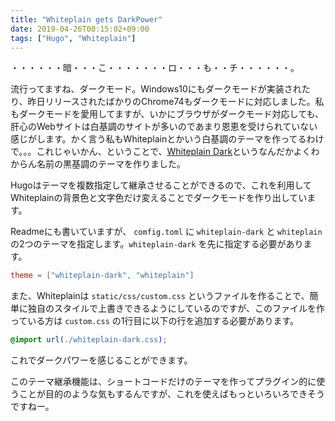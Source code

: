 ```yaml
---
title: "Whiteplain gets DarkPower"
date: 2019-04-26T00:15:02+09:00
tags: ["Hugo", "Whiteplain"]
---
```


・・・・・・暗・・・こ・・・・・・・ロ・・・も・・チ・・・・・・。

<!--more-->

流行ってますね、ダークモード。Windows10にもダークモードが実装されたり、昨日リリースされたばかりのChrome74もダークモードに対応しました。私もダークモードを愛用してますが、いかにブラウザがダークモード対応しても、肝心のWebサイトは白基調のサイトが多いのであまり恩恵を受けられていない感じがします。かく言う私もWhiteplainとかいう白基調のテーマを作ってるわけで。。。これじゃいかん、ということで、[Whiteplain Dark](https://github.com/taikii/whiteplain-dark)というなんだかよくわからん名前の黒基調のテーマを作りました。

Hugoはテーマを複数指定して継承させることができるので、これを利用してWhiteplainの背景色と文字色だけ変えることでダークモードを作り出しています。

Readmeにも書いていますが、 `comfig.toml` に `whiteplain-dark` と `whiteplain` の2つのテーマを指定します。`whiteplain-dark` を先に指定する必要があります。

```toml
theme = ["whiteplain-dark", "whiteplain"]
```

また、Whiteplainは `static/css/custom.css` というファイルを作ることで、簡単に独自のスタイルで上書きできるようにしているのですが、このファイルを作っている方は `custom.css` の1行目に以下の行を追加する必要があります。

```css
@import url(./whiteplain-dark.css);
```

これでダークパワーを感じることができます。

このテーマ継承機能は、ショートコードだけのテーマを作ってプラグイン的に使うことが目的のような気もするんですが、これを使えばもっといろいろできそうですねー。
